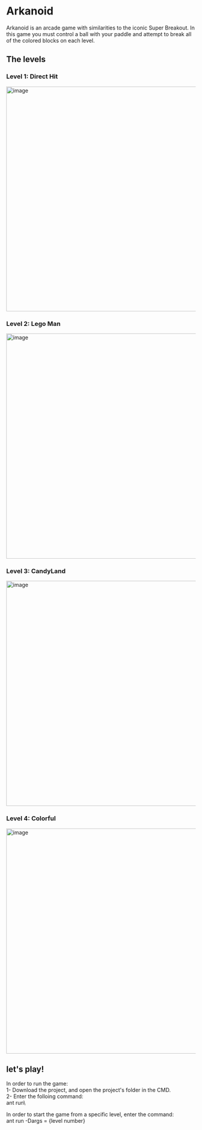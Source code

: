 # Arkanoid

Arkanoid is an arcade game with similarities to the iconic Super Breakout.
In this game you must control a ball with your paddle and attempt to break all of the colored blocks on each level.

## The levels

### Level 1: Direct Hit
<img width="598" alt="image" src="https://user-images.githubusercontent.com/92527489/191509692-fe305b60-ad5f-4df5-a1c7-d812d3a616ef.png">


### Level 2: Lego Man
<img width="599" alt="image" src="https://user-images.githubusercontent.com/92527489/191509357-2320a830-2a5e-443c-a8e1-231367ce4d56.png">


### Level 3: CandyLand
<img width="599" alt="image" src="https://user-images.githubusercontent.com/92527489/191508912-bdfe4cda-bb36-42f2-a716-c19ce1830c4f.png">


### Level 4: Colorful
<img width="599" alt="image" src="https://user-images.githubusercontent.com/92527489/191509173-59971c1e-5c09-40cd-aefa-981500ca2452.png">


## let's play!

In order to run the game:\
1- Download the project, and open the project's folder in the CMD.\
2- Enter the folloing command:\
ant run\

In order to start the game from a specific level, enter the command:\
ant run -Dargs = {level number}
